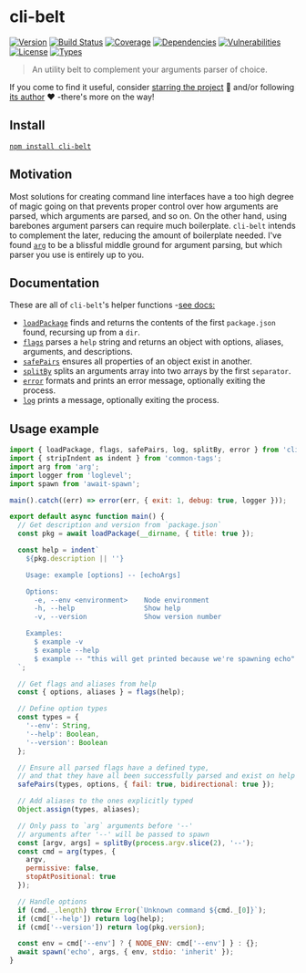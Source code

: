 # cli-belt

[![Version](https://img.shields.io/npm/v/cli-belt.svg)](https://www.npmjs.com/package/cli-belt)
[![Build Status](https://img.shields.io/travis/rafamel/cli-belt.svg)](https://travis-ci.org/rafamel/cli-belt)
[![Coverage](https://img.shields.io/coveralls/rafamel/cli-belt.svg)](https://coveralls.io/github/rafamel/cli-belt)
[![Dependencies](https://img.shields.io/david/rafamel/cli-belt.svg)](https://david-dm.org/rafamel/cli-belt)
[![Vulnerabilities](https://img.shields.io/snyk/vulnerabilities/npm/cli-belt.svg)](https://snyk.io/test/npm/cli-belt)
[![License](https://img.shields.io/github/license/rafamel/cli-belt.svg)](https://github.com/rafamel/cli-belt/blob/master/LICENSE)
[![Types](https://img.shields.io/npm/types/cli-belt.svg)](https://www.npmjs.com/package/cli-belt)

> An utility belt to complement your arguments parser of choice.

If you come to find it useful, consider [starring the project](https://github.com/rafamel/cli-belt) 💪 and/or following [its author](https://github.com/rafamel) ❤️ -there's more on the way!

## Install

[`npm install cli-belt`](https://www.npmjs.com/package/cli-belt)

## Motivation

Most solutions for creating command line interfaces have a too high degree of magic going on that prevents proper control over how arguments are parsed, which arguments are parsed, and so on. On the other hand, using barebones argument parsers can require much boilerplate. `cli-belt` intends to complement the later, reducing the amount of boilerplate needed. I've found [`arg`](https://github.com/zeit/arg) to be a blissful middle ground for argument parsing, but which parser you use is entirely up to you.

## Documentation

These are all of `cli-belt`'s helper functions -[see docs:](https://rafamel.github.io/cli-belt/globals.html)

* [`loadPackage`](https://rafamel.github.io/cli-belt/globals.html#loadpackage) finds and returns the contents of the first `package.json` found, recursing up from a `dir`.
* [`flags`](https://rafamel.github.io/cli-belt/globals.html#flags) parses a `help` string and returns an object with options, aliases, arguments, and descriptions.
* [`safePairs`](https://rafamel.github.io/cli-belt/globals.html#safepairs) ensures all properties of an object exist in another.
* [`splitBy`](https://rafamel.github.io/cli-belt/globals.html#splitby) splits an arguments array into two arrays by the first `separator`.
* [`error`](https://rafamel.github.io/cli-belt/globals.html#error) formats and prints an error message, optionally exiting the process.
* [`log`](https://rafamel.github.io/cli-belt/globals.html#log) prints a message, optionally exiting the process.

## Usage example

```javascript
import { loadPackage, flags, safePairs, log, splitBy, error } from 'cli-belt';
import { stripIndent as indent } from 'common-tags';
import arg from 'arg';
import logger from 'loglevel';
import spawn from 'await-spawn';

main().catch((err) => error(err, { exit: 1, debug: true, logger }));

export default async function main() {
  // Get description and version from `package.json`
  const pkg = await loadPackage(__dirname, { title: true });

  const help = indent`
    ${pkg.description || ''}

    Usage: example [options] -- [echoArgs]

    Options:
      -e, --env <environment>    Node environment
      -h, --help                 Show help
      -v, --version              Show version number

    Examples:
      $ example -v
      $ example --help
      $ example -- "this will get printed because we're spawning echo"
  `;

  // Get flags and aliases from help
  const { options, aliases } = flags(help);

  // Define option types
  const types = {
    '--env': String,
    '--help': Boolean,
    '--version': Boolean
  };

  // Ensure all parsed flags have a defined type,
  // and that they have all been successfully parsed and exist on help
  safePairs(types, options, { fail: true, bidirectional: true });

  // Add aliases to the ones explicitly typed
  Object.assign(types, aliases);

  // Only pass to `arg` arguments before '--'
  // arguments after '--' will be passed to spawn
  const [argv, args] = splitBy(process.argv.slice(2), '--');
  const cmd = arg(types, {
    argv,
    permissive: false,
    stopAtPositional: true
  });

  // Handle options
  if (cmd._.length) throw Error(`Unknown command ${cmd._[0]}`);
  if (cmd['--help']) return log(help);
  if (cmd['--version']) return log(pkg.version);

  const env = cmd['--env'] ? { NODE_ENV: cmd['--env'] } : {};
  await spawn('echo', args, { env, stdio: 'inherit' });
}
```